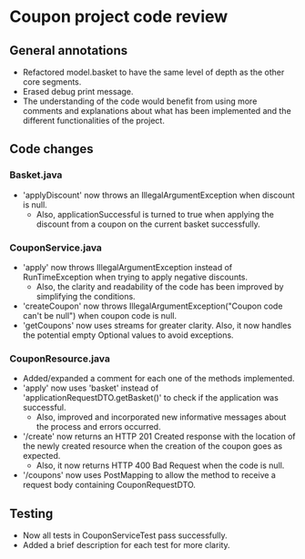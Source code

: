 # Coupon project code review

## General annotations
* Refactored model.basket to have the same level of depth as the other core segments.
* Erased debug print message.
* The understanding of the code would benefit from using more comments and explanations about what has been implemented and the different functionalities of the project.

## Code changes

### Basket.java
* 'applyDiscount' now throws an IllegalArgumentException when discount is null.
    * Also, applicationSuccessful is turned to true when applying the discount from a coupon on the current basket successfully.

### CouponService.java
* 'apply' now throws IllegalArgumentException instead of RunTimeException when trying to apply negative discounts.
    * Also, the clarity and readability of the code has been improved by simplifying the conditions.
* 'createCoupon' now throws IllegalArgumentException("Coupon code can't be null") when coupon code is null.
* 'getCoupons' now uses streams for greater clarity. Also, it now handles the potential empty Optional values to avoid exceptions.

### CouponResource.java
* Added/expanded a comment for each one of the methods implemented.
* 'apply' now uses 'basket' instead of 'applicationRequestDTO.getBasket()' to check if the application was successful.
    * Also, improved and incorporated new informative messages about the process and errors occurred.
* '/create' now returns an HTTP 201 Created response with the location of the newly created resource when the creation of the coupon goes as expected.
    * Also, it now returns HTTP 400 Bad Request when the code is null.
* '/coupons' now uses PostMapping to allow the method to receive a request body containing CouponRequestDTO.

## Testing
* Now all tests in CouponServiceTest pass successfully.
* Added a brief description for each test for more clarity.
